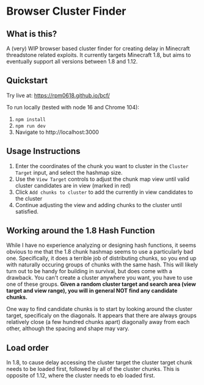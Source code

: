 # Browser Cluster Finder

## What is this?
A (very) WIP browser based cluster finder for creating delay in Minecraft threadstone related exploits. It currently targets Minecraft 1.8, but aims to eventually support all versions between 1.8 and 1.12.

## Quickstart
Try live at: https://rpm0618.github.io/bcf/

To run locally (tested with node 16 and Chrome 104):

1. `npm install`
2. `npm run dev`
3. Navigate to http://localhost:3000

## Usage Instructions
1. Enter the coordinates of the chunk you want to cluster in the `Cluster Target` input, and select the hashmap size.
2. Use the `View Target` controls to adjust the chunk map view until valid cluster candidates are in view (marked in red)
3. Click `Add chunks to cluster` to add the currently in view candidates to the cluster
4. Continue adjusting the view and adding chunks to the cluster until satisfied.

## Working around the 1.8 Hash Function
While I have no experience analyzing or designing hash functions, it seems obvious to me that the 1.8 chunk hashmap seems to use a particularly bad one. Specifically, it does a terrible job of distributing chunks, so you end up with naturally occuring groups of chunks with the same hash. This will likely turn out to be handy for building in survival, but does come with a drawback. You can't create a cluster anywhere you want, you have to use one of these groups. **Given a random cluster target and search area (view target and view range), you will in general NOT find any candidate chunks.**

One way to find candidate chunks is to start by looking around the cluster target, specificaly on the diagonals. It appears that there are always groups relatively close (a few hundred chunks apart) diagonally away from each other, although the spacing and shape may vary.

## Load order
In 1.8, to cause delay accessing the cluster target the cluster target chunk needs to be loaded first, followed by all of the cluster chunks. This is opposite of 1.12, where the cluster needs to eb loaded first.
